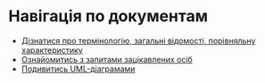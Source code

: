 # Навігація по документам

+ [Дізнатися про термінологію, загальні відомості, порівняльну характеристику](https://github.com/ip-85/robin/blob/master/docs/opendata.md)
+ [Ознайомитись з запитами зацікавлених осіб](https://github.com/ip-85/robin/blob/master/docs/stakeholders.md)
+ [Подивитись UML-діаграмами](https://github.com/ip-85/robin/tree/master/docs/UML)